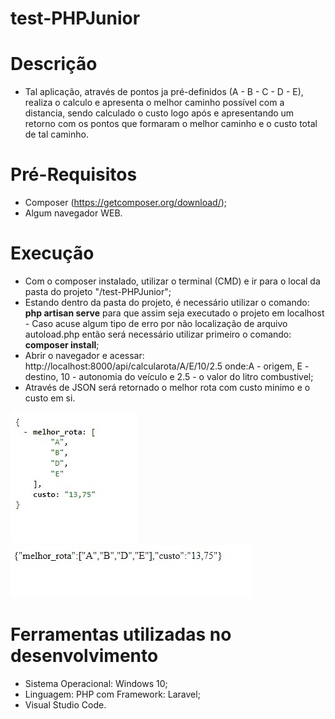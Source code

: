 # test-PHPJunior
 
# Descrição
- Tal aplicação, através de pontos ja pré-definidos (A - B - C - D - E), realiza o calculo e apresenta o melhor caminho possível com a distancia, sendo calculado o custo logo após e apresentando um retorno com os pontos que formaram o melhor caminho e o custo total de tal caminho.

 
# Pré-Requisitos
- Composer (https://getcomposer.org/download/);
- Algum navegador WEB.

# Execução
- Com o composer instalado, utilizar o terminal (CMD) e ir para o local da pasta do projeto "/test-PHPJunior";
- Estando dentro da pasta do projeto, é necessário utilizar o comando: **php artisan serve** para que assim seja executado o projeto em localhost - Caso acuse algum tipo de erro por não localização de arquivo autoload.php então será necessário utilizar primeiro o comando: **composer install**;
- Abrir o navegador e acessar: http://localhost:8000/api/calcularota/A/E/10/2.5 onde:A - origem, E - destino, 10 - autonomia do veículo e 2.5 - o valor do litro combustivel;
- Através de JSON será retornado o melhor rota com custo minimo e o custo em si.

![](/funcionando1.jpg)     ![](/funcionando2.jpg)


# Ferramentas utilizadas no desenvolvimento
- Sistema Operacional: Windows 10;
- Linguagem: PHP com Framework: Laravel;
- Visual Studio Code.
